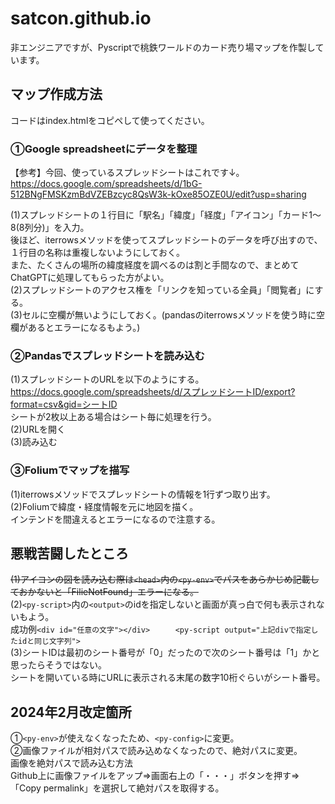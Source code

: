 # satcon.github.io
非エンジニアですが、Pyscriptで桃鉄ワールドのカード売り場マップを作製しています。  

## マップ作成方法
コードはindex.htmlをコピペして使ってください。
### ①Google spreadsheetにデータを整理
【参考】今回、使っているスプレッドシートはこれです↓。  
https://docs.google.com/spreadsheets/d/1bG-512BNgFMSKzmBdVZEBzcyc8QsW3k-kOxe85OZE0U/edit?usp=sharing  

(1)スプレッドシートの１行目に「駅名」「緯度」「経度」「アイコン」「カード1～8(8列分)」を入力。  
 後ほど、iterrowsメソッドを使ってスプレッドシートのデータを呼び出すので、１行目の名称は重複しないようにしておく。  
 また、たくさんの場所の緯度経度を調べるのは割と手間なので、まとめてChatGPTに処理してもらった方がよい。  
(2)スプレッドシートのアクセス権を「リンクを知っている全員」「閲覧者」にする。  
(3)セルに空欄が無いようにしておく。(pandasのiterrowsメソッドを使う時に空欄があるとエラーになるもよう。)  

### ②Pandasでスプレッドシートを読み込む
(1)スプレッドシートのURLを以下のようにする。  
https://docs.google.com/spreadsheets/d/スプレッドシートID/export?format=csv&gid=シートID  
シートが2枚以上ある場合はシート毎に処理を行う。    
(2)URLを開く  
(3)読み込む  

### ③Foliumでマップを描写
(1)iterrowsメソッドでスプレッドシートの情報を1行ずつ取り出す。  
(2)Foliumで緯度・経度情報を元に地図を描く。  
インテンドを間違えるとエラーになるので注意する。

## 悪戦苦闘したところ
~~(1)アイコンの図を読み込む際は```<head>```内の```<py-env>```でパスをあらかじめ記載しておかないと「FilieNotFound」エラーになる。~~  
(2)```<py-script>```内の```<output>```のidを指定しないと画面が真っ白で何も表示されないもよう。  
成功例```<div id="任意の文字"></div>  　 
<py-script output="上記divで指定したidと同じ文字列">```  
(3)シートIDは最初のシート番号が「0」だったので次のシート番号は「1」かと思ったらそうではない。  
シートを開いている時にURLに表示される末尾の数字10桁ぐらいがシート番号。

## 2024年2月改定箇所
①```<py-env>```が使えなくなったため、```<py-config>```に変更。  
②画像ファイルが相対パスで読み込めなくなったので、絶対パスに変更。<br>
画像を絶対パスで読み込む方法<br>Github上に画像ファイルをアップ⇒画面右上の「・・・」ボタンを押す⇒「Copy permalink」を選択して絶対パスを取得する。
